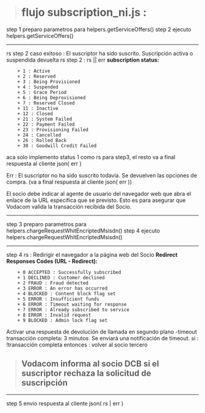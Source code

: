 ># flujo subscription_ni.js :

step 1 preparo parametros para helpers.getServiceOffers()
step 2 ejecuto helpers.getServiceOffers() 
******************************************************************************************************
rs step 2  caso exitoso : El suscriptor ha sido suscrito. Suscripción activa o suspendida devuelta
rs step 2 : rs || err
    **subscription status:**

        + 1 : Active
        + 2 : Reserved
        + 3 : Being Provisioned
        + 4 : Suspended
        + 5 : Grace Period
        + 6 : Being Deprovisioned
        + 7 : Reserved Closed
        + 11 : Inactive
        + 12 : Closed
        + 21 : System Failed
        + 22 : Payment Failed
        + 23 : Provisioning Failed
        + 24 : Cancelled
        + 26 : Rolled Back
        + 30 : Goodwill Credit Failed

aca solo implemento status 1 como rs para step3, el resto va a final respuesta al cliente json( err )

Err : El suscriptor no ha sido suscrito todavía. Se devuelven las opciones de compra. (va a final respuesta al cliente json( err ))

El socio debe indicar al agente de usuario del navegador web que abra el enlace de la URL específica que se
    previsto. Esto es para asegurar que Vodacom valida la transacción recibida del Socio.
******************************************************************************************************
step 3 preparo parametros para helpers.chargeRequestWhitEncriptedMsisdn()
step 4 ejecuto helpers.chargeRequestWhitEncriptedMsisdn()
******************************************************************************************************
step 4 rs :
    Redirigir el navegador a la página web del Socio
        **Redirect Responses Codes (URL - Redirect):**

        + 0 ACCEPTED : Successfully subscribed
        + 1 DECLINED : Customer declined
        + 2 FRAUD : Fraud detected 
        + 3 ERROR : An error has occurred 
        + 4 BLOCKED : Content block flag set
        + 5 ERROR : Insufficient funds 
        + 6 ERROR : Timeout waiting for response 
        + 7 ERROR : Already subscribed to service 
        + 8 ERROR : Invalid request 
        + 9 BLOCKED : Admin lock flag set 


Activar una respuesta de devolución de llamada en segundo plano
    -timeout transacción completa: 3 minutos. Se enviará una notificación de timeout.
        si : !transacción completa 
            entonces : volver al socio tercero

>## Vodacom informa al socio DCB si el suscriptor rechaza la solicitud de suscripción

******************************************************************************************************
step 5 envio respuesta al cliente json( rs | err )